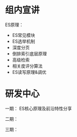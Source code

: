 # 组内宣讲
ES原理：
- ES常见模块
- ES选举机制
- 深度分页
- 倒排索引底层原理
- 高级检索
- 相关度评分算法
- ES读写原理&调优

# 研发中心
一期：
	ES核心原理及前沿特性分享

二期：

三期：